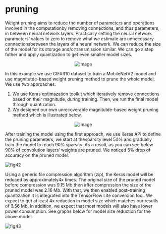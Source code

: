 # pruning
Weight pruning aims to reduce the number of parameters and operations involved in the computationby removing connections, and thus parameters, in between neural network layers.  Practically setting the neural network parameters’ values to zero to remove what we estimate are unnecessary connectionsbetween  the  layers  of  a  neural  network.   We  can  reduce  the  size  of  the  model  for  its  storage  and/ortransmission similar. We can go a step futher and apply quantization to get even smaller model sizes.

<center>

![image](https://user-images.githubusercontent.com/3256544/76695867-834d2580-6641-11ea-9e41-03e94363c492.png)

</center>

In this example we use CIFAR10 dataset to train a MobileNetV2 model and use magnitutde-based weight pruning method to prune the whole model. We use two approaches: 

1) We use Keras optimazation toolkit which iteratively remove connections based on their magnitude, during training. Then, we run the final model through quantization.
2) We designed our own unrecoverable magnitutde-based weight pruning method which is illustrated below.

<center>

![image](https://user-images.githubusercontent.com/3256544/76794263-d9c27d00-6783-11ea-907c-b215780b5708.png)

</center>

After training the model using the first approach, we use Keras API to define the pruning parameters, we start at thesparsity level 50% and gradually train the model to reach 90% sparsity.  As a result,  as you can see below 90% of convolution layers’ weights are pruned. We noticed 5% drop of accuracy on the pruned model.

![fig42](https://user-images.githubusercontent.com/3256544/76695825-e38f9780-6640-11ea-8ffa-7dfe19b2b52e.png)

Using a generic file compression algorithm (zip), the Keras model will be reduced by approximately4x times.  The original size of the pruned model before compression was 9.15 Mb then after compression the size of the pruned model was 2.16 Mb.  With that, we then enabled post–training quantization it is  integrated  into  the  TensorFlow  Lite  conversion  tool.   We  expect  to  get  at  least  4x  reduction  in model size which matches our results of 0.56 Mb.  In  addition,  we  expect  that  most  models  will  also  have  lower  power  consumption.   See graphs  below for model size reduction for the above model.

![fig43](https://user-images.githubusercontent.com/3256544/76695827-e5595b00-6640-11ea-9d48-f141b3aef5a3.png)
